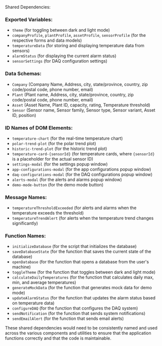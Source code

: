 Shared Dependencies:

### Exported Variables:
- `theme` (for toggling between dark and light mode)
- `companyProfile`, `plantProfile`, `assetProfile`, `sensorProfile` (for the respective forms and data models)
- `temperatureData` (for storing and displaying temperature data from sensors)
- `alarmStatus` (for displaying the current alarm status)
- `sensorSettings` (for DAQ configuration settings)

### Data Schemas:
- `Company` (Company Name, Address, city, state/province, country, zip code/postal code, phone number, email)
- `Plant` (Plant name, Address, city, state/province, country, zip code/postal code, phone number, email)
- `Asset` (Asset Name, Plant ID, capacity, rating, Temperature threshold)
- `Sensor` (Sensor name, Sensor family, Sensor type, Sensor variant, Asset ID, position)

### ID Names of DOM Elements:
- `temperature-chart` (for the real-time temperature chart)
- `polar-trend-plot` (for the polar trend plot)
- `historic-trend-plot` (for the historic trend plot)
- `temperature-card-{sensorId}` (for temperature cards, where `{sensorId}` is a placeholder for the actual sensor ID)
- `settings-modal` (for the settings popup window)
- `app-configurations-modal` (for the app configurations popup window)
- `daq-configurations-modal` (for the DAQ configurations popup window)
- `alerts-modal` (for the alerts and alarms popup window)
- `demo-mode-button` (for the demo mode button)

### Message Names:
- `temperatureThresholdExceeded` (for alerts and alarms when the temperature exceeds the threshold)
- `temperatureTrendAlert` (for alerts when the temperature trend changes significantly)

### Function Names:
- `initializeDatabase` (for the script that initializes the database)
- `saveDatabaseState` (for the function that saves the current state of the database)
- `openDatabase` (for the function that opens a database from the user's machine)
- `toggleTheme` (for the function that toggles between dark and light mode)
- `calculateDailyTemperatures` (for the function that calculates daily max, min, and average temperatures)
- `generateMockData` (for the function that generates mock data for demo mode)
- `updateAlarmStatus` (for the function that updates the alarm status based on temperature data)
- `configureDAQ` (for the function that configures the DAQ system)
- `sendNotification` (for the function that sends system notifications)
- `sendEmailAlert` (for the function that sends email alerts)

These shared dependencies would need to be consistently named and used across the various components and utilities to ensure that the application functions correctly and that the code is maintainable.